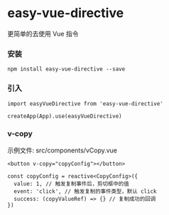 # easy-vue-directive

更简单的去使用 Vue 指令

### 安装

```
npm install easy-vue-directive --save
```

### 引入

```
import easyVueDirective from 'easy-vue-directive'

createApp(App).use(easyVueDirective)
```

### v-copy

示例文件: src/components/vCopy.vue

```
<button v-copy="copyConfig"></button>

const copyConfig = reactive<CopyConfig>({
  value: 1, // 触发复制事件后，剪切框中的值
  event: 'click', // 触发复制的事件类型，默认 click
  success: (copyValueRef) => {} // 复制成功的回调
})
```
